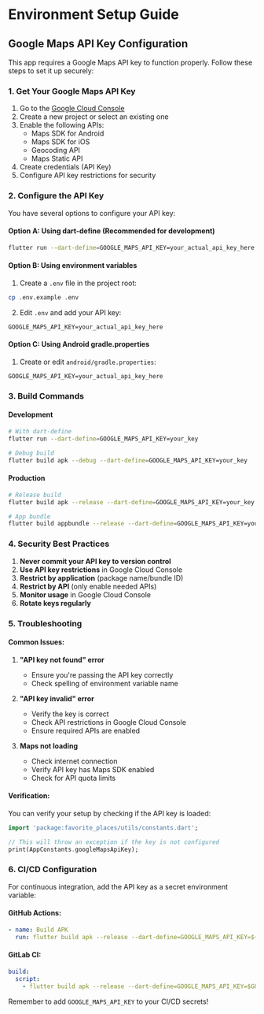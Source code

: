 # Environment Setup Guide

## Google Maps API Key Configuration

This app requires a Google Maps API key to function properly. Follow these steps to set it up securely:

### 1. Get Your Google Maps API Key

1. Go to the [Google Cloud Console](https://console.cloud.google.com/)
2. Create a new project or select an existing one
3. Enable the following APIs:
   - Maps SDK for Android
   - Maps SDK for iOS
   - Geocoding API
   - Maps Static API
4. Create credentials (API Key)
5. Configure API key restrictions for security

### 2. Configure the API Key

You have several options to configure your API key:

#### Option A: Using dart-define (Recommended for development)
```bash
flutter run --dart-define=GOOGLE_MAPS_API_KEY=your_actual_api_key_here
```

#### Option B: Using environment variables
1. Create a `.env` file in the project root:
```bash
cp .env.example .env
```

2. Edit `.env` and add your API key:
```
GOOGLE_MAPS_API_KEY=your_actual_api_key_here
```

#### Option C: Using Android gradle.properties
1. Create or edit `android/gradle.properties`:
```
GOOGLE_MAPS_API_KEY=your_actual_api_key_here
```

### 3. Build Commands

#### Development
```bash
# With dart-define
flutter run --dart-define=GOOGLE_MAPS_API_KEY=your_key

# Debug build
flutter build apk --debug --dart-define=GOOGLE_MAPS_API_KEY=your_key
```

#### Production
```bash
# Release build
flutter build apk --release --dart-define=GOOGLE_MAPS_API_KEY=your_key

# App bundle
flutter build appbundle --release --dart-define=GOOGLE_MAPS_API_KEY=your_key
```

### 4. Security Best Practices

1. **Never commit your API key to version control**
2. **Use API key restrictions** in Google Cloud Console
3. **Restrict by application** (package name/bundle ID)
4. **Restrict by API** (only enable needed APIs)
5. **Monitor usage** in Google Cloud Console
6. **Rotate keys regularly**

### 5. Troubleshooting

#### Common Issues:

1. **"API key not found" error**
   - Ensure you're passing the API key correctly
   - Check spelling of environment variable name

2. **"API key invalid" error**
   - Verify the key is correct
   - Check API restrictions in Google Cloud Console
   - Ensure required APIs are enabled

3. **Maps not loading**
   - Check internet connection
   - Verify API key has Maps SDK enabled
   - Check for API quota limits

#### Verification:
You can verify your setup by checking if the API key is loaded:
```dart
import 'package:favorite_places/utils/constants.dart';

// This will throw an exception if the key is not configured
print(AppConstants.googleMapsApiKey);
```

### 6. CI/CD Configuration

For continuous integration, add the API key as a secret environment variable:

#### GitHub Actions:
```yaml
- name: Build APK
  run: flutter build apk --release --dart-define=GOOGLE_MAPS_API_KEY=${{ secrets.GOOGLE_MAPS_API_KEY }}
```

#### GitLab CI:
```yaml
build:
  script:
    - flutter build apk --release --dart-define=GOOGLE_MAPS_API_KEY=$GOOGLE_MAPS_API_KEY
```

Remember to add `GOOGLE_MAPS_API_KEY` to your CI/CD secrets!